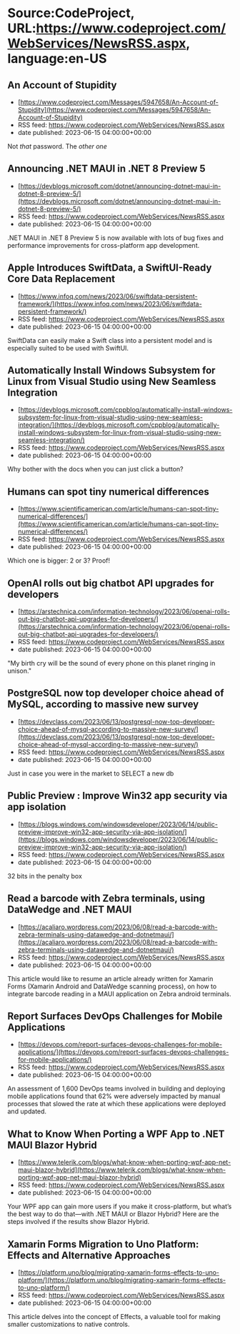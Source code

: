 # Source:CodeProject, URL:https://www.codeproject.com/WebServices/NewsRSS.aspx, language:en-US

## An Account of Stupidity
 - [https://www.codeproject.com/Messages/5947658/An-Account-of-Stupidity](https://www.codeproject.com/Messages/5947658/An-Account-of-Stupidity)
 - RSS feed: https://www.codeproject.com/WebServices/NewsRSS.aspx
 - date published: 2023-06-15 04:00:00+00:00

Not *that* password. The *other one*

## Announcing .NET MAUI in .NET 8 Preview 5
 - [https://devblogs.microsoft.com/dotnet/announcing-dotnet-maui-in-dotnet-8-preview-5/](https://devblogs.microsoft.com/dotnet/announcing-dotnet-maui-in-dotnet-8-preview-5/)
 - RSS feed: https://www.codeproject.com/WebServices/NewsRSS.aspx
 - date published: 2023-06-15 04:00:00+00:00

.NET MAUI in .NET 8 Preview 5 is now available with lots of bug fixes and performance improvements for cross-platform app development.

## Apple Introduces SwiftData, a SwiftUI-Ready Core Data Replacement
 - [https://www.infoq.com/news/2023/06/swiftdata-persistent-framework/](https://www.infoq.com/news/2023/06/swiftdata-persistent-framework/)
 - RSS feed: https://www.codeproject.com/WebServices/NewsRSS.aspx
 - date published: 2023-06-15 04:00:00+00:00

SwiftData can easily make a Swift class into a persistent model and is especially suited to be used with SwiftUI.

## Automatically Install Windows Subsystem for Linux from Visual Studio using New Seamless Integration
 - [https://devblogs.microsoft.com/cppblog/automatically-install-windows-subsystem-for-linux-from-visual-studio-using-new-seamless-integration/](https://devblogs.microsoft.com/cppblog/automatically-install-windows-subsystem-for-linux-from-visual-studio-using-new-seamless-integration/)
 - RSS feed: https://www.codeproject.com/WebServices/NewsRSS.aspx
 - date published: 2023-06-15 04:00:00+00:00

Why bother with the docs when you can just click a button?

## Humans can spot tiny numerical differences
 - [https://www.scientificamerican.com/article/humans-can-spot-tiny-numerical-differences/](https://www.scientificamerican.com/article/humans-can-spot-tiny-numerical-differences/)
 - RSS feed: https://www.codeproject.com/WebServices/NewsRSS.aspx
 - date published: 2023-06-15 04:00:00+00:00

Which one is bigger: 2 or 3? Proof!

## OpenAI rolls out big chatbot API upgrades for developers
 - [https://arstechnica.com/information-technology/2023/06/openai-rolls-out-big-chatbot-api-upgrades-for-developers/](https://arstechnica.com/information-technology/2023/06/openai-rolls-out-big-chatbot-api-upgrades-for-developers/)
 - RSS feed: https://www.codeproject.com/WebServices/NewsRSS.aspx
 - date published: 2023-06-15 04:00:00+00:00

"My birth cry will be the sound of every phone on this planet ringing in unison."

## PostgreSQL now top developer choice ahead of MySQL, according to massive new survey
 - [https://devclass.com/2023/06/13/postgresql-now-top-developer-choice-ahead-of-mysql-according-to-massive-new-survey/](https://devclass.com/2023/06/13/postgresql-now-top-developer-choice-ahead-of-mysql-according-to-massive-new-survey/)
 - RSS feed: https://www.codeproject.com/WebServices/NewsRSS.aspx
 - date published: 2023-06-15 04:00:00+00:00

Just in case you were in the market to SELECT a new db

## Public Preview : Improve Win32 app security via app isolation
 - [https://blogs.windows.com/windowsdeveloper/2023/06/14/public-preview-improve-win32-app-security-via-app-isolation/](https://blogs.windows.com/windowsdeveloper/2023/06/14/public-preview-improve-win32-app-security-via-app-isolation/)
 - RSS feed: https://www.codeproject.com/WebServices/NewsRSS.aspx
 - date published: 2023-06-15 04:00:00+00:00

32 bits in the penalty box

## Read a barcode with Zebra terminals, using DataWedge and .NET MAUI
 - [https://acaliaro.wordpress.com/2023/06/08/read-a-barcode-with-zebra-terminals-using-datawedge-and-dotnetmaui/](https://acaliaro.wordpress.com/2023/06/08/read-a-barcode-with-zebra-terminals-using-datawedge-and-dotnetmaui/)
 - RSS feed: https://www.codeproject.com/WebServices/NewsRSS.aspx
 - date published: 2023-06-15 04:00:00+00:00

This article would like to resume an article already written for Xamarin Forms (Xamarin Android and DataWedge scanning process), on how to integrate barcode reading in a MAUI application on Zebra android terminals.

## Report Surfaces DevOps Challenges for Mobile Applications
 - [https://devops.com/report-surfaces-devops-challenges-for-mobile-applications/](https://devops.com/report-surfaces-devops-challenges-for-mobile-applications/)
 - RSS feed: https://www.codeproject.com/WebServices/NewsRSS.aspx
 - date published: 2023-06-15 04:00:00+00:00

An assessment of 1,600 DevOps teams involved in building and deploying mobile applications found that 62% were adversely impacted by manual processes that slowed the rate at which these applications were deployed and updated.

## What to Know When Porting a WPF App to .NET MAUI Blazor Hybrid
 - [https://www.telerik.com/blogs/what-know-when-porting-wpf-app-net-maui-blazor-hybrid](https://www.telerik.com/blogs/what-know-when-porting-wpf-app-net-maui-blazor-hybrid)
 - RSS feed: https://www.codeproject.com/WebServices/NewsRSS.aspx
 - date published: 2023-06-15 04:00:00+00:00

Your WPF app can gain more users if you make it cross-platform, but what’s the best way to do that—with .NET MAUI or Blazor Hybrid? Here are the steps involved if the results show Blazor Hybrid.

## Xamarin Forms Migration to Uno Platform: Effects and Alternative Approaches
 - [https://platform.uno/blog/migrating-xamarin-forms-effects-to-uno-platform/](https://platform.uno/blog/migrating-xamarin-forms-effects-to-uno-platform/)
 - RSS feed: https://www.codeproject.com/WebServices/NewsRSS.aspx
 - date published: 2023-06-15 04:00:00+00:00

This article delves into the concept of Effects, a valuable tool for making smaller customizations to native controls.

